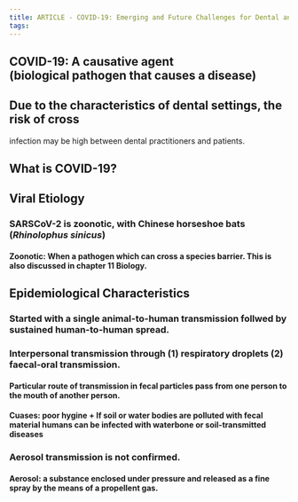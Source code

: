 ```yaml
---
title: ARTICLE - COVID-19: Emerging and Future Challenges for Dental and Oral Medicine
tags:
---
```


## COVID-19: A **causative agent** (biological pathogen that causes a disease)
## Due to the characteristics of dental settings, the risk of cross
infection may be high between dental practitioners and patients.
## **What is COVID-19?**
## Viral Etiology
### SARSCoV-2 is zoonotic, with Chinese horseshoe bats (_Rhinolophus sinicus_)
#### Zoonotic: When a pathogen which can cross a species barrier. This is also discussed in chapter 11 Biology.
### 
## Epidemiological Characteristics
### Started with a single animal-to-human transmission follwed by sustained human-to-human spread.
### Interpersonal transmission through (1) respiratory droplets (2) faecal-oral transmission.
#### Particular route of transmission in fecal particles pass from one person to the mouth of another person.
#### Cuases: poor hygine + If soil or water bodies are polluted with fecal material humans can be infected with waterbone or soil-transmitted diseases
### Aerosol transmission is not confirmed.
#### Aerosol: a substance enclosed under pressure and released as a fine spray by the means of a propellent gas.
